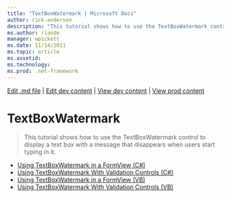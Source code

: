 ```yaml
---
title: "TextBoxWatermark | Microsoft Docs"
author: rick-anderson
description: "This tutorial shows how to use the TextBoxWatermark control to display a text box with a message that disappears when users start typing in it."
ms.author: riande
manager: wpickett
ms.date: 11/14/2011
ms.topic: article
ms.assetid: 
ms.technology: 
ms.prod: .net-framework
---
```

[Edit .md file](C:\Projects\msc\dev\Msc.Www\Web.ASP\App_Data\github\web-forms\overview\ajax-control-toolkit\index.md) | [Edit dev content](http://www.aspdev.net/umbraco#/content/content/edit/35862) | [View dev content](http://docs.aspdev.net/tutorials/web-forms/overview/ajax-control-toolkit/textboxwatermark/index.html) | [View prod content](http://www.asp.net/web-forms/overview/ajax-control-toolkit/textboxwatermark)

TextBoxWatermark
====================
> This tutorial shows how to use the TextBoxWatermark control to display a text box with a message that disappears when users start typing in it.


- [Using TextBoxWatermark in a FormView (C#)](using-textboxwatermark-in-a-formview-cs.md)
- [Using TextBoxWatermark With Validation Controls (C#)](using-textboxwatermark-with-validation-controls-cs.md)
- [Using TextBoxWatermark in a FormView (VB)](using-textboxwatermark-in-a-formview-vb.md)
- [Using TextBoxWatermark With Validation Controls (VB)](using-textboxwatermark-with-validation-controls-vb.md)